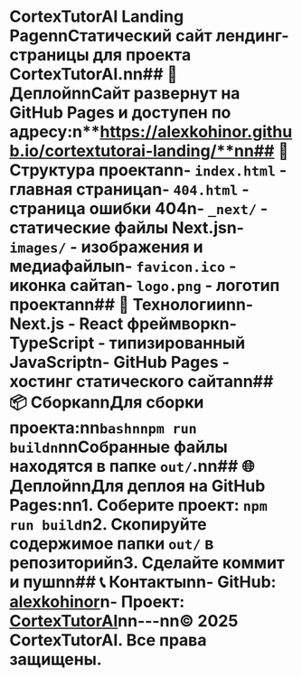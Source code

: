 # CortexTutorAI Landing PagennСтатический сайт лендинг-страницы для проекта CortexTutorAI.nn## 🚀 ДеплойnnСайт развернут на GitHub Pages и доступен по адресу:n**https://alexkohinor.github.io/cortextutorai-landing/**nn## 📁 Структура проектаnn- `index.html` - главная страницаn- `404.html` - страница ошибки 404n- `_next/` - статические файлы Next.jsn- `images/` - изображения и медиафайлыn- `favicon.ico` - иконка сайтаn- `logo.png` - логотип проектаnn## 🔧 Технологииnn- **Next.js** - React фреймворкn- **TypeScript** - типизированный JavaScriptn- **GitHub Pages** - хостинг статического сайтаnn## 📦 СборкаnnДля сборки проекта:nn```bashnnpm run buildn```nnСобранные файлы находятся в папке `out/`.nn## 🌐 ДеплойnnДля деплоя на GitHub Pages:nn1. Соберите проект: `npm run build`n2. Скопируйте содержимое папки `out/` в репозиторийn3. Сделайте коммит и пушnn## 📞 Контактыnn- **GitHub**: [alexkohinor](https://github.com/alexkohinor)n- **Проект**: [CortexTutorAI](https://github.com/alexkohinor/CortexTutorAI)nn---nn© 2025 CortexTutorAI. Все права защищены.